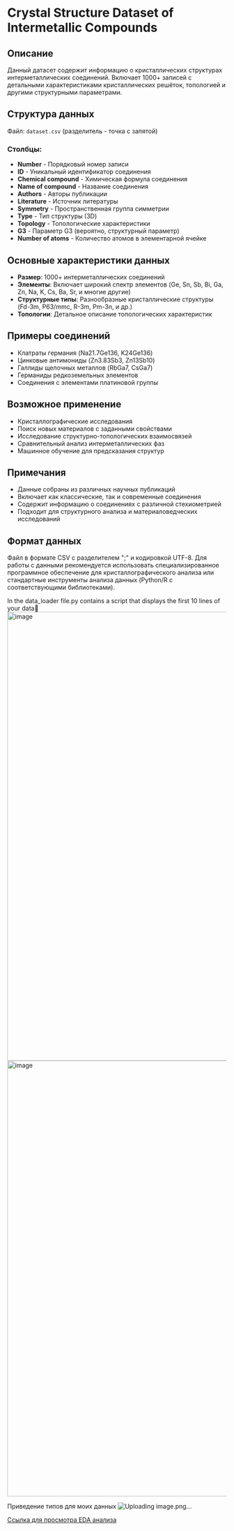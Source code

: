 # Crystal Structure Dataset of Intermetallic Compounds

## Описание

Данный датасет содержит информацию о кристаллических структурах интерметаллических соединений. Включает 1000+ записей с детальными характеристиками кристаллических решёток, топологией и другими структурными параметрами.

## Структура данных

Файл: `dataset.csv` (разделитель - точка с запятой)

### Столбцы:

- **Number** - Порядковый номер записи
- **ID** - Уникальный идентификатор соединения
- **Chemical compound** - Химическая формула соединения
- **Name of compound** - Название соединения
- **Authors** - Авторы публикации
- **Literature** - Источник литературы
- **Symmetry** - Пространственная группа симметрии
- **Type** - Тип структуры (3D)
- **Topology** - Топологические характеристики
- **G3** - Параметр G3 (вероятно, структурный параметр)
- **Number of atoms** - Количество атомов в элементарной ячейке

## Основные характеристики данных

- **Размер**: 1000+ интерметаллических соединений
- **Элементы**: Включает широкий спектр элементов (Ge, Sn, Sb, Bi, Ga, Zn, Na, K, Cs, Ba, Sr, и многие другие)
- **Структурные типы**: Разнообразные кристаллические структуры (Fd-3m, P63/mmc, R-3m, Pm-3n, и др.)
- **Топологии**: Детальное описание топологических характеристик

## Примеры соединений

- Клатраты германия (Na21.7Ge136, K24Ge136)
- Цинковые антимониды (Zn3.83Sb3, Zn13Sb10)
- Галлиды щелочных металлов (RbGa7, CsGa7)
- Германиды редкоземельных элементов
- Соединения с элементами платиновой группы

## Возможное применение

- Кристаллографические исследования
- Поиск новых материалов с заданными свойствами
- Исследование структурно-топологических взаимосвязей
- Сравнительный анализ интерметаллических фаз
- Машинное обучение для предсказания структур

## Примечания

- Данные собраны из различных научных публикаций
- Включает как классические, так и современные соединения
- Содержит информацию о соединениях с различной стехиометрией
- Подходит для структурного анализа и материаловедческих исследований

## Формат данных

Файл в формате CSV с разделителем ";" и кодировкой UTF-8. Для работы с данными рекомендуется использовать специализированное программное обеспечение для кристаллографического анализа или стандартные инструменты анализа данных (Python/R с соответствующими библиотеками).

In the data_loader file.py contains a script that displays the first 10 lines of your data📑
<img width="1894" height="1030" alt="image" src="https://github.com/user-attachments/assets/c054d821-43a4-4d8d-81d1-aa8f7d20e6a5" />
<img width="1833" height="1000" alt="image" src="https://github.com/user-attachments/assets/65953f1d-fb00-41fd-95da-da516e45f6e8" />

Приведение типов для моих данных 
![Uploading image.png…]()

[Ссылка для просмотра EDA анализа](https://nbviewer.org/github/grebennikovaleksej751-bot/Grebennikov-/blob/main/notebook/EDA_1.ipynb)
